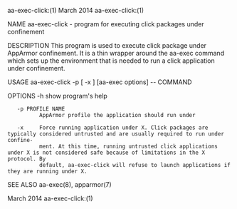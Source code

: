 aa-exec-click:(1)                                                   March 2014                                                   aa-exec-click:(1)

NAME
       aa-exec-click - program for executing click packages under confinement

DESCRIPTION
       This program is used to execute click package under AppArmor confinement. It is a thin wrapper around the aa-exec command which sets up the
       environment that is needed to run a click application under confinement.

USAGE
       aa-exec-click -p <PROFILE NAME> [ -x ] [aa-exec options] -- COMMAND

OPTIONS
       -h     show program's help

       -p PROFILE NAME
              AppArmor profile the application should run under

       -x     Force running application under X. Click packages are typically considered untrusted and are usually required to run under  confine‐
              ment. At this time, running untrusted click applications under X is not considered safe because of limitations in the X protocol. By
              default, aa-exec-click will refuse to launch applications if they are running under X.

SEE ALSO
       aa-exec(8), apparmor(7)

March 2014                                                                                                                       aa-exec-click:(1)

